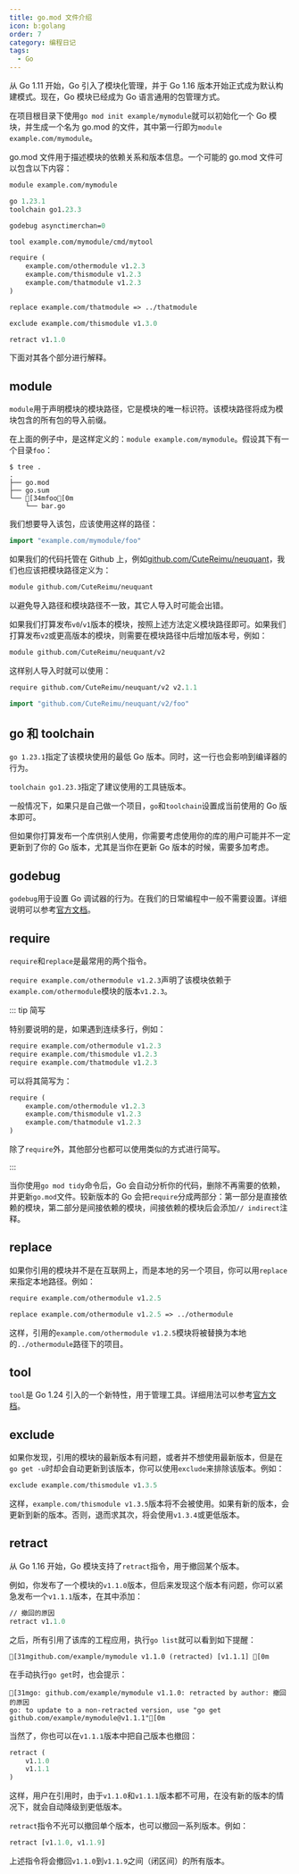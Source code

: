 ```yaml
---
title: go.mod 文件介绍
icon: b:golang
order: 7
category: 编程日记
tags: 
  - Go
---
```


从 Go 1.11 开始，Go 引入了模块化管理，并于 Go 1.16 版本开始正式成为默认构建模式。现在，Go 模块已经成为 Go 语言通用的包管理方式。

在项目根目录下使用`go mod init example/mymodule`就可以初始化一个 Go 模块，并生成一个名为 go.mod 的文件，其中第一行即为`module example.com/mymodule`。

go.mod 文件用于描述模块的依赖关系和版本信息。一个可能的 go.mod 文件可以包含以下内容：

<!-- more -->

```go.mod title="go.mod"
module example.com/mymodule

go 1.23.1
toolchain go1.23.3

godebug asynctimerchan=0

tool example.com/mymodule/cmd/mytool

require (
    example.com/othermodule v1.2.3
    example.com/thismodule v1.2.3
    example.com/thatmodule v1.2.3
)

replace example.com/thatmodule => ../thatmodule

exclude example.com/thismodule v1.3.0

retract v1.1.0
```

下面对其各个部分进行解释。

## module

`module`用于声明模块的模块路径，它是模块的唯一标识符。该模块路径将成为模块包含的所有包的导入前缀。

在上面的例子中，是这样定义的：`module example.com/mymodule`。假设其下有一个目录`foo`：

```ansi
$ tree .
.
├── go.mod
├── go.sum
└── [34mfoo[0m
    └── bar.go
```

我们想要导入该包，应该使用这样的路径：

```go title="example.go"
import "example.com/mymodule/foo"
```

如果我们的代码托管在 Github 上，例如[github.com/CuteReimu/neuquant](https://github.com/CuteReimu/neuquant/blob/master/go.mod)，我们也应该把模块路径定义为：

```go.mod title="go.mod"
module github.com/CuteReimu/neuquant
```

以避免导入路径和模块路径不一致，其它人导入时可能会出错。

如果我们打算发布`v0`/`v1`版本的模块，按照上述方法定义模块路径即可。如果我们打算发布`v2`或更高版本的模块，则需要在模块路径中后增加版本号，例如：

```go.mod title="go.mod"
module github.com/CuteReimu/neuquant/v2
```

这样别人导入时就可以使用：

```go.mod title="go.mod"
require github.com/CuteReimu/neuquant/v2 v2.1.1
```

```go title="example.go"
import "github.com/CuteReimu/neuquant/v2/foo"
```

## go 和 toolchain

`go 1.23.1`指定了该模块使用的最低 Go 版本。同时，这一行也会影响到编译器的行为。

`toolchain go1.23.3`指定了建议使用的工具链版本。

一般情况下，如果只是自己做一个项目，`go`和`toolchain`设置成当前使用的 Go 版本即可。

但如果你打算发布一个库供别人使用，你需要考虑使用你的库的用户可能并不一定更新到了你的 Go 版本，尤其是当你在更新 Go 版本的时候，需要多加考虑。

## godebug

`godebug`用于设置 Go 调试器的行为。在我们的日常编程中一般不需要设置。详细说明可以参考[官方文档](https://go.dev/doc/godebug)。

## require

`require`和`replace`是最常用的两个指令。

`require example.com/othermodule v1.2.3`声明了该模块依赖于`example.com/othermodule`模块的版本`v1.2.3`。

::: tip 简写

特别要说明的是，如果遇到连续多行，例如：

```go.mod title="go.mod"
require example.com/othermodule v1.2.3
require example.com/thismodule v1.2.3
require example.com/thatmodule v1.2.3
```

可以将其简写为：

```go.mod title="go.mod"
require (
    example.com/othermodule v1.2.3
    example.com/thismodule v1.2.3
    example.com/thatmodule v1.2.3
)
```

除了`require`外，其他部分也都可以使用类似的方式进行简写。

:::

当你使用`go mod tidy`命令后，Go 会自动分析你的代码，删除不再需要的依赖，并更新`go.mod`文件。较新版本的 Go 会把`require`分成两部分：第一部分是直接依赖的模块，第二部分是间接依赖的模块，间接依赖的模块后会添加`// indirect`注释。

## replace

如果你引用的模块并不是在互联网上，而是本地的另一个项目，你可以用`replace`来指定本地路径。例如：

```go.mod title="go.mod"
require example.com/othermodule v1.2.5

replace example.com/othermodule v1.2.5 => ../othermodule
```

这样，引用的`example.com/othermodule v1.2.5`模块将被替换为本地的`../othermodule`路径下的项目。

## tool

`tool`是 Go 1.24 引入的一个新特性，用于管理工具。详细用法可以参考[官方文档](https://go.dev/doc/modules/managing-dependencies#tools)。

## exclude

如果你发现，引用的模块的最新版本有问题，或者并不想使用最新版本，但是在`go get -u`时却会自动更新到该版本，你可以使用`exclude`来排除该版本。例如：

```go.mod title="go.mod"
exclude example.com/thismodule v1.3.5
```

这样，`example.com/thismodule v1.3.5`版本将不会被使用。如果有新的版本，会更新到新的版本。否则，退而求其次，将会使用`v1.3.4`或更低版本。

## retract

从 Go 1.16 开始，Go 模块支持了`retract`指令，用于撤回某个版本。

例如，你发布了一个模块的`v1.1.0`版本，但后来发现这个版本有问题，你可以紧急发布一个`v1.1.1`版本，在其中添加：

```go.mod title="go.mod"
// 撤回的原因
retract v1.1.0
```

之后，所有引用了该库的工程应用，执行`go list`就可以看到如下提醒：

```ansi
[31mgithub.com/example/mymodule v1.1.0 (retracted) [v1.1.1] [0m
```

在手动执行`go get`时，也会提示：

```ansi
[31mgo: github.com/example/mymodule v1.1.0: retracted by author: 撤回的原因
go: to update to a non-retracted version, use "go get github.com/example/mymodule@v1.1.1"[0m
```

当然了，你也可以在`v1.1.1`版本中把自己版本也撤回：

```go.mod title="go.mod"
retract (
    v1.1.0
    v1.1.1
)
```

这样，用户在引用时，由于`v1.1.0`和`v1.1.1`版本都不可用，在没有新的版本的情况下，就会自动降级到更低版本。

`retract`指令不光可以撤回单个版本，也可以撤回一系列版本。例如：

```go.mod title="go.mod"
retract [v1.1.0, v1.1.9]
```

上述指令将会撤回`v1.1.0`到`v1.1.9`之间（闭区间）的所有版本。